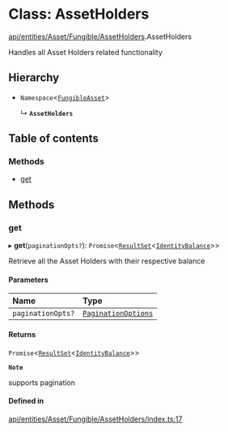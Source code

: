 # Class: AssetHolders

[api/entities/Asset/Fungible/AssetHolders](../wiki/api.entities.Asset.Fungible.AssetHolders).AssetHolders

Handles all Asset Holders related functionality

## Hierarchy

- `Namespace`\<[`FungibleAsset`](../wiki/api.entities.Asset.Fungible.FungibleAsset)\>

  ↳ **`AssetHolders`**

## Table of contents

### Methods

- [get](../wiki/api.entities.Asset.Fungible.AssetHolders.AssetHolders#get)

## Methods

### get

▸ **get**(`paginationOpts?`): `Promise`\<[`ResultSet`](../wiki/api.entities.types.ResultSet)\<[`IdentityBalance`](../wiki/api.entities.Asset.types.IdentityBalance)\>\>

Retrieve all the Asset Holders with their respective balance

#### Parameters

| Name | Type |
| :------ | :------ |
| `paginationOpts?` | [`PaginationOptions`](../wiki/api.entities.types.PaginationOptions) |

#### Returns

`Promise`\<[`ResultSet`](../wiki/api.entities.types.ResultSet)\<[`IdentityBalance`](../wiki/api.entities.Asset.types.IdentityBalance)\>\>

**`Note`**

supports pagination

#### Defined in

[api/entities/Asset/Fungible/AssetHolders/index.ts:17](https://github.com/PolymeshAssociation/polymesh-sdk/blob/9a8715021/src/api/entities/Asset/Fungible/AssetHolders/index.ts#L17)

